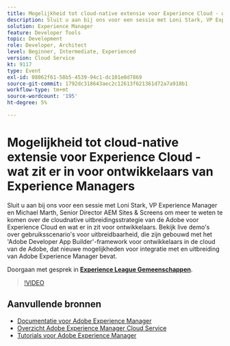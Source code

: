 ```yaml
---
title: Mogelijkheid tot cloud-native extensie voor Experience Cloud - wat zit er in voor ontwikkelaars van Experience Managers
description: Sluit u aan bij ons voor een sessie met Loni Stark, VP Experience Manager en Michael Marth, Senior Director AEM Sites & Screens om meer te weten te komen over de cloudnative uitbreidingsstrategie van de Adobe voor Experience Cloud en wat er in zit voor ontwikkelaars. Bekijk live demo's over gebruiksscenario's voor uitbreidbaarheid, die zijn gebouwd met het 'Adobe Developer App Builder'-framework voor ontwikkelaars in de cloud van de Adobe, dat nieuwe mogelijkheden voor integratie met en uitbreiding van Adobe Experience Manager bevat.
solution: Experience Manager
feature: Developer Tools
topic: Development
role: Developer, Architect
level: Beginner, Intermediate, Experienced
version: Cloud Service
kt: 9117
type: Event
exl-id: 08062f61-58b5-4539-94c1-dc101e0d7869
source-git-commit: 1792dc318643aec2c12613f621361d72a7a918b1
workflow-type: tm+mt
source-wordcount: '195'
ht-degree: 5%

---
```


# Mogelijkheid tot cloud-native extensie voor Experience Cloud - wat zit er in voor ontwikkelaars van Experience Managers

Sluit u aan bij ons voor een sessie met Loni Stark, VP Experience Manager en Michael Marth, Senior Director AEM Sites &amp; Screens om meer te weten te komen over de cloudnative uitbreidingsstrategie van de Adobe voor Experience Cloud en wat er in zit voor ontwikkelaars. Bekijk live demo&#39;s over gebruiksscenario&#39;s voor uitbreidbaarheid, die zijn gebouwd met het &#39;Adobe Developer App Builder&#39;-framework voor ontwikkelaars in de cloud van de Adobe, dat nieuwe mogelijkheden voor integratie met en uitbreiding van Adobe Experience Manager bevat.

Doorgaan met gesprek in **[Experience League Gemeenschappen](https://adobe.ly/2XTk7aX)**.

>[!VIDEO](https://video.tv.adobe.com/v/337491/?quality=12&learn=on&hidetitle=true)

## Aanvullende bronnen

- [Documentatie voor Adobe Experience Manager ](https://experienceleague.adobe.com/docs/experience-manager-cloud-service.html)
- [Overzicht Adobe Experience Manager Cloud Service](https://experienceleague.adobe.com/docs/experience-manager-cloud-service/overview/home.html)
- [Tutorials voor Adobe Experience Manager](https://experienceleague.adobe.com/docs/experience-manager-tutorials.html)

